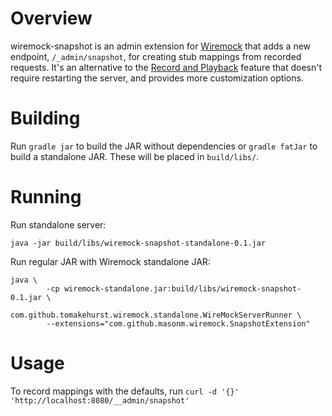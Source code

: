 # Overview

wiremock-snapshot is an admin extension for [Wiremock](http://wiremock.org) that adds a new endpoint, `/_admin/snapshot`, for creating stub mappings from recorded requests. It's an alternative to the
[Record and Playback](http://wiremock.org/docs/record-playback/) feature that doesn't require
restarting the server, and provides more customization options.

# Building

Run `gradle jar` to build the JAR without dependencies or `gradle fatJar` to build a standalone JAR.
These will be placed in `build/libs/`.

# Running

Run standalone server:
```
java -jar build/libs/wiremock-snapshot-standalone-0.1.jar
```

Run regular JAR with Wiremock standalone JAR:
```
java \
        -cp wiremock-standalone.jar:build/libs/wiremock-snapshot-0.1.jar \
        com.github.tomakehurst.wiremock.standalone.WireMockServerRunner \
        --extensions="com.github.masonm.wiremock.SnapshotExtension"
```

# Usage

To record mappings with the defaults, run `curl -d '{}' 'http://localhost:8080/__admin/snapshot'`
